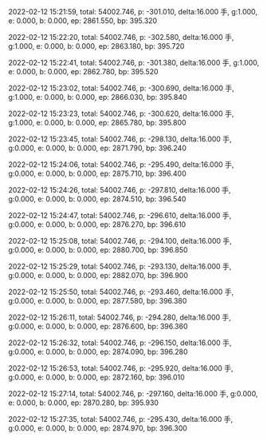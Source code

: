 2022-02-12 15:21:59, total: 54002.746, p: -301.010, delta:16.000 手, g:1.000, e: 0.000, b: 0.000, ep: 2861.550, bp: 395.320

2022-02-12 15:22:20, total: 54002.746, p: -302.580, delta:16.000 手, g:1.000, e: 0.000, b: 0.000, ep: 2863.180, bp: 395.720

2022-02-12 15:22:41, total: 54002.746, p: -301.380, delta:16.000 手, g:1.000, e: 0.000, b: 0.000, ep: 2862.780, bp: 395.520

2022-02-12 15:23:02, total: 54002.746, p: -300.690, delta:16.000 手, g:1.000, e: 0.000, b: 0.000, ep: 2866.030, bp: 395.840

2022-02-12 15:23:23, total: 54002.746, p: -300.620, delta:16.000 手, g:1.000, e: 0.000, b: 0.000, ep: 2865.780, bp: 395.800

2022-02-12 15:23:45, total: 54002.746, p: -298.130, delta:16.000 手, g:0.000, e: 0.000, b: 0.000, ep: 2871.790, bp: 396.240

2022-02-12 15:24:06, total: 54002.746, p: -295.490, delta:16.000 手, g:0.000, e: 0.000, b: 0.000, ep: 2875.710, bp: 396.400

2022-02-12 15:24:26, total: 54002.746, p: -297.810, delta:16.000 手, g:0.000, e: 0.000, b: 0.000, ep: 2874.510, bp: 396.540

2022-02-12 15:24:47, total: 54002.746, p: -296.610, delta:16.000 手, g:0.000, e: 0.000, b: 0.000, ep: 2876.270, bp: 396.610

2022-02-12 15:25:08, total: 54002.746, p: -294.100, delta:16.000 手, g:0.000, e: 0.000, b: 0.000, ep: 2880.700, bp: 396.850

2022-02-12 15:25:29, total: 54002.746, p: -293.130, delta:16.000 手, g:0.000, e: 0.000, b: 0.000, ep: 2882.070, bp: 396.900

2022-02-12 15:25:50, total: 54002.746, p: -293.460, delta:16.000 手, g:0.000, e: 0.000, b: 0.000, ep: 2877.580, bp: 396.380

2022-02-12 15:26:11, total: 54002.746, p: -294.280, delta:16.000 手, g:0.000, e: 0.000, b: 0.000, ep: 2876.600, bp: 396.360

2022-02-12 15:26:32, total: 54002.746, p: -296.150, delta:16.000 手, g:0.000, e: 0.000, b: 0.000, ep: 2874.090, bp: 396.280

2022-02-12 15:26:53, total: 54002.746, p: -295.920, delta:16.000 手, g:0.000, e: 0.000, b: 0.000, ep: 2872.160, bp: 396.010

2022-02-12 15:27:14, total: 54002.746, p: -297.160, delta:16.000 手, g:0.000, e: 0.000, b: 0.000, ep: 2870.280, bp: 395.930

2022-02-12 15:27:35, total: 54002.746, p: -295.430, delta:16.000 手, g:0.000, e: 0.000, b: 0.000, ep: 2874.970, bp: 396.300